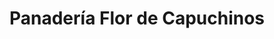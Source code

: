 ---
title: "Panadería Flor de Capuchinos"
url: /caracas/panaderia-flor-de-capuchinos/
shop: Bäckerei
---
